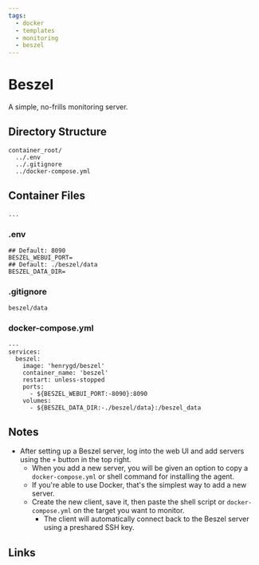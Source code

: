 ```yaml
---
tags:
  - docker
  - templates
  - monitoring
  - beszel
---
```



# Beszel

A simple, no-frills monitoring server.

## Directory Structure

```text title="Container directory structure"
container_root/
  ../.env
  ../.gitignore
  ../docker-compose.yml
```

## Container Files

`...`

### .env

```text title="beszel .env" linenums="1"
## Default: 8090
BESZEL_WEBUI_PORT=
## Default: ./beszel/data
BESZEL_DATA_DIR=

```

### .gitignore

```text title="beszel .gitignore"
beszel/data

```

### docker-compose.yml

```text title="beszel docker-compose.yml" linenums="1"
---
services:
  beszel:
    image: 'henrygd/beszel'
    container_name: 'beszel'
    restart: unless-stopped
    ports:
      - ${BESZEL_WEBUI_PORT:-8090}:8090
    volumes:
      - ${BESZEL_DATA_DIR:-./beszel/data}:/beszel_data

```

## Notes

- After setting up a Beszel server, log into the web UI and add servers using the `+` button in the top right.
    - When you add a new server, you will be given an option to copy a `docker-compose.yml` or shell command for installing the agent.
    - If you're able to use Docker, that's the simplest way to add a new server.
    - Create the new client, save it, then paste the shell script or `docker-compose.yml` on the target you want to monitor.
        - The client will automatically connect back to the Beszel server using a preshared SSH key.

## Links
